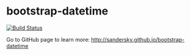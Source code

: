 bootstrap-datetime
==================

[![Build Status](https://travis-ci.org/sandersky/bootstrap-datetime.svg?branch=master)](https://travis-ci.org/sandersky/bootstrap-datetime)

Go to GitHub page to learn more: <http://sandersky.github.io/bootstrap-datetime>
